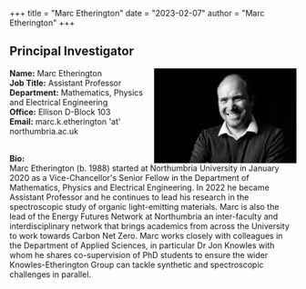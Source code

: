 +++
title = "Marc Etherington"
date = "2023-02-07"
author = "Marc Etherington"
+++

## Principal Investigator

<img src="https://github.com/marc-k-etherington/marc-k-etherington.github.io/blob/main/content/images/group/TOT_Marc.jpg?raw=true" alt="Marc" width="250" height="auto" style="float:right">

<b>Name:</b> Marc Etherington
<br>
<b>Job Title:</b> Assistant Professor
<br>
<b>Department:</b> Mathematics, Physics and Electrical Engineering
<br>
<b>Office:</b> Ellison D-Block 103
<br>
<b>Email:</b> marc.k.etherington 'at' northumbria.ac.uk
<br>
<br>

<b>Bio:</b>
<br>
Marc Etherington (b. 1988) started at Northumbria University in January 2020 as a Vice-Chancellor's Senior Fellow in the Department of Mathematics, Physics and Electrical Engineering. In 2022 he became Assistant Professor and he continues to lead his research in the spectroscopic study of organic light-emitting materials. Marc is also the lead of the Energy Futures Network at Northumbria an inter-faculty and interdisciplinary network that brings academics from across the University to work towards Carbon Net Zero. Marc works closely with colleagues in the Department of Applied Sciences, in particular Dr Jon Knowles with whom he shares co-supervision of PhD students to ensure the wider Knowles-Etherington Group can tackle synthetic and spectroscopic challenges in parallel. 
